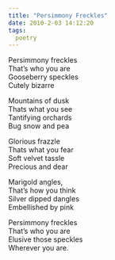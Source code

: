 ```yaml
---
title: "Persimmony Freckles"
date: 2010-2-03 14:12:20
tags:
  poetry
---
```



Persimmony freckles  
 That’s who you are  
 Gooseberry speckles  
 Cutely bizarre

Mountains of dusk  
 Thats what you see  
 Tantifying orchards  
 Bug snow and pea

Glorious frazzle  
 Thats what you fear  
 Soft velvet tassle  
 Precious and dear

Marigold angles,  
 That’s how you think  
 Silver dipped dangles  
 Embellished by pink

Persimmony freckles  
 That’s who you are  
 Elusive those speckles  
 Wherever you are.


